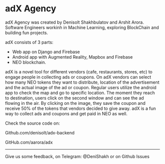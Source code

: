 # adX Agency

adX Agency was created by Denisolt Shakhbulatov and Arshit Arora. Software Engineers workinh in Machine Learning, exploring BlockChain and building fun projects.

adX consists of 3 parts:

- Web app on Django and Firebase
- Android app with Augmented Reality, Mapbox and Firebase
- NEO blockchain.

adX is a novel tool for different vendors (cafe, restaurants, stores, etc) to engage people in collecting ads or coupons. On adX vendors can select how many NEO tokens they want to distribute, location of the advertisement and the actual image of the ad or coupon. Regular users utilize the android app to check the map and go to specific location. The moment they reach to destination, users click on the second window and can see the ad flowing in the air. By clicking on the image, they save the coupon and receive 50% of the tokens that vendors decided to give away. adX is a fun way to collect ads and coupons and get paid in NEO as well. 

Check the source code on:

Github.com/denisolt/adx-backend

GitHub.com/aarora/adx

______

Give us some feedback, on Telegram: @DeniShakh or on Github Issues

 